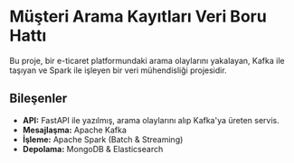 # Müşteri Arama Kayıtları Veri Boru Hattı

Bu proje, bir e-ticaret platformundaki arama olaylarını yakalayan, Kafka ile taşıyan ve Spark ile işleyen bir veri mühendisliği projesidir.

## Bileşenler
- **API:** FastAPI ile yazılmış, arama olaylarını alıp Kafka'ya üreten servis.
- **Mesajlaşma:** Apache Kafka
- **İşleme:** Apache Spark (Batch & Streaming)
- **Depolama:** MongoDB & Elasticsearch
